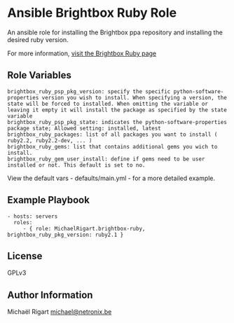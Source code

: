 Ansible Brightbox Ruby Role
===========================

An ansible role for installing the Brightbox ppa repository and installing the desired ruby version.
 
For more information, [visit the Brightbox Ruby page](http://brightbox.com/docs/ruby/ubuntu/)

Role Variables
--------------

    brightbox_ruby_psp_pkg_version: specify the specific python-software-properties version you wish to install. When specifying a version, the state will be forced to installed. When omitting the variable or leaving it empty it will install the package as specified by the state variable
    brightbox_ruby_psp_pkg_state: indicates the python-software-properties package state; Allowed setting: installed, latest
    brightbox_ruby_packages: list of all packages you want to install ( ruby2.2, ruby2.2-dev, ... )
    brightbox_ruby_gems: list that contains additional gems you wich to install.
    brightbox_ruby_gem_user_install: define if gems need to be user installed or not. This default is set to no.

View the default vars - defaults/main.yml - for a more detailed example.

Example Playbook
----------------

    - hosts: servers
      roles:
         - { role: MichaelRigart.brightbox-ruby, brightbox_ruby_pkg_version: ruby2.1 }

License
-------

GPLv3

Author Information
------------------

Michaël Rigart <michael@netronix.be>